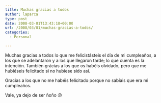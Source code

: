 ```yaml
---
title: Muchas gracias a todos
author: laparca
type: post
date: 2008-03-01T13:43:18+00:00
url: /2008/03/01/muchas-gracias-a-todos/
categories:
  - Personal

---
```

Muchas gracias a todos lo que me felicistásteis el día de mi cumpleaños, a los que se adelantaron y a los que llegaron tarde; lo que cuenta es la intención. También grácias a los que os habéis olvidado, pero que me hubiéseis felicitado si no hubiese sido así.

Gracias a los que no me habéis felicitado porque no sabíais que era mi cumpleaños.

Vale, ya dejo de ser ñoño 😛